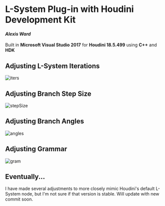 # L-System Plug-in with Houdini Development Kit

#### *Alexis Ward*

Built in **Microsoft Visual Studio 2017** for **Houdini 18.5.499** using **C++** and **HDK**



## Adjusting L-System Iterations

![iters](images/iters.gif)



## Adjusting Branch Step Size

![stepSize](images/stepSize.gif)



## Adjusting Branch Angles

![angles](images/angles.gif)



## Adjusting Grammar

![gram](images/gram.gif)



## Eventually...

I have made several adjustments to more closely mimic Houdini's default L-System node, but I'm not sure if that version is stable. Will update with new commit soon.